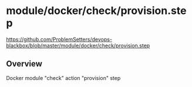 # module/docker/check/provision.step

https://github.com/ProblemSetters/devops-blackbox/blob/master/module/docker/check/provision.step

## Overview

Docker module "check" action "provision" step


